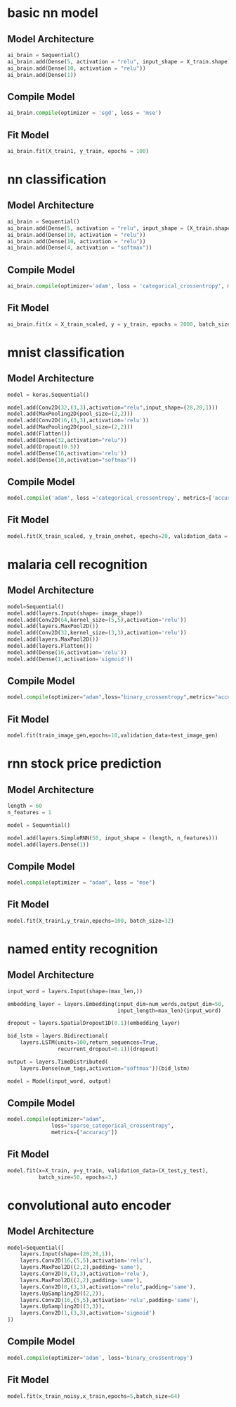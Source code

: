 # basic nn model
## Model Architecture
```python
ai_brain = Sequential()
ai_brain.add(Dense(5, activation = "relu", input_shape = X_train.shape))
ai_brain.add(Dense(10, activation = "relu"))
ai_brain.add(Dense(1))
```
## Compile Model
```python
ai_brain.compile(optimizer = 'sgd', loss = 'mse')
```
## Fit Model
```python
ai_brain.fit(X_train1, y_train, epochs = 100)
```

# nn classification
## Model Architecture
```python
ai_brain = Sequential()
ai_brain.add(Dense(5, activation = "relu", input_shape = (X_train.shape[1],)))
ai_brain.add(Dense(10, activation = "relu"))
ai_brain.add(Dense(10, activation = "relu"))
ai_brain.add(Dense(4, activation = "softmax"))
```
## Compile Model
```python
ai_brain.compile(optimizer='adam', loss = 'categorical_crossentropy', metrics=['accuracy'])
```
## Fit Model
```python
ai_brain.fit(x = X_train_scaled, y = y_train, epochs = 2000, batch_size = 32, validation_data = (X_test_scaled, y_test),)
```

# mnist classification
## Model Architecture
```python
model = keras.Sequential()

model.add(Conv2D(32,(3,3),activation="relu",input_shape=(28,28,1)))
model.add(MaxPooling2D(pool_size=(2,2)))
model.add(Conv2D(16,(3,3),activation='relu'))
model.add(MaxPooling2D(pool_size=(2,2)))
model.add(Flatten())
model.add(Dense(32,activation="relu"))
model.add(Dropout(0.5))
model.add(Dense(16,activation='relu'))
model.add(Dense(10,activation="softmax"))
```
## Compile Model
```python
model.compile('adam', loss ='categorical_crossentropy', metrics=['accuracy'])
```
## Fit Model
```python
model.fit(X_train_scaled, y_train_onehot, epochs=20, validation_data = (X_test_scaled,y_test_onehot))
```

# malaria cell recognition
## Model Architecture
```python
model=Sequential()
model.add(layers.Input(shape= image_shape))
model.add(Conv2D(64,kernel_size=(5,5),activation='relu'))
model.add(layers.MaxPool2D())
model.add(Conv2D(32,kernel_size=(3,3),activation='relu'))
model.add(layers.MaxPool2D())
model.add(layers.Flatten())
model.add(Dense(16,activation='relu'))
model.add(Dense(1,activation='sigmoid'))
```
## Compile Model
```python
model.compile(optimizer="adam",loss="binary_crossentropy",metrics="accuracy")
```
## Fit Model
```python
model.fit(train_image_gen,epochs=10,validation_data=test_image_gen)
```

# rnn stock price prediction
## Model Architecture
```python
length = 60
n_features = 1

model = Sequential()

model.add(layers.SimpleRNN(50, input_shape = (length, n_features)))
model.add(layers.Dense(1))
```
## Compile Model
```python
model.compile(optimizer = "adam", loss = "mse")
```
## Fit Model
```python
model.fit(X_train1,y_train,epochs=100, batch_size=32)
```

# named entity recognition
## Model Architecture
```python
input_word = layers.Input(shape=(max_len,))

embedding_layer = layers.Embedding(input_dim=num_words,output_dim=50,
                                   input_length=max_len)(input_word)

dropout = layers.SpatialDropout1D(0.1)(embedding_layer)

bid_lstm = layers.Bidirectional(
    layers.LSTM(units=100,return_sequences=True,
                recurrent_dropout=0.1))(dropout)

output = layers.TimeDistributed(
    layers.Dense(num_tags,activation="softmax"))(bid_lstm)

model = Model(input_word, output)
```
## Compile Model
```python
model.compile(optimizer="adam",
              loss="sparse_categorical_crossentropy",
              metrics=["accuracy"])
```
## Fit Model
```python
model.fit(x=X_train, y=y_train, validation_data=(X_test,y_test),
          batch_size=50, epochs=3,)
```

# convolutional auto encoder
## Model Architecture
```python
model=Sequential([
    layers.Input(shape=(28,28,1)),
    layers.Conv2D(16,(5,5),activation='relu'),
    layers.MaxPool2D((2,2),padding='same'),
    layers.Conv2D(8,(3,3),activation='relu'),
    layers.MaxPool2D((2,2),padding='same'),
    layers.Conv2D(8,(3,3),activation="relu",padding='same'),
    layers.UpSampling2D((2,2)),
    layers.Conv2D(16,(5,5),activation='relu',padding='same'),
    layers.UpSampling2D((3,3)),
    layers.Conv2D(1,(3,3),activation='sigmoid')
])
```
## Compile Model
```python
model.compile(optimizer='adam', loss='binary_crossentropy')
```
## Fit Model
```python
model.fit(x_train_noisy,x_train,epochs=5,batch_size=64)
```
